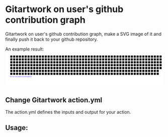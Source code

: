 # Gitartwork on user's github contribution graph

Gitartwork on user's github contribution graph, make a SVG image of it and finally push it back to your github repository.

An example result:
[![jasineri/gitartwork](gitartwork.svg)](https://github.com/jasineri/gitartwork)

## Change Gitartwork action.yml

The action.yml defines the inputs and output for your action.

## Usage:
